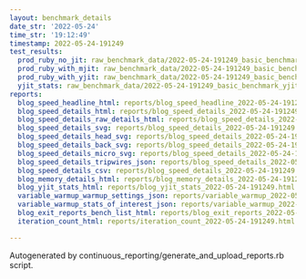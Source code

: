 ```yaml
---
layout: benchmark_details
date_str: '2022-05-24'
time_str: '19:12:49'
timestamp: 2022-05-24-191249
test_results:
  prod_ruby_no_jit: raw_benchmark_data/2022-05-24-191249_basic_benchmark_prod_ruby_no_jit.json
  prod_ruby_with_mjit: raw_benchmark_data/2022-05-24-191249_basic_benchmark_prod_ruby_with_mjit.json
  prod_ruby_with_yjit: raw_benchmark_data/2022-05-24-191249_basic_benchmark_prod_ruby_with_yjit.json
  yjit_stats: raw_benchmark_data/2022-05-24-191249_basic_benchmark_yjit_stats.json
reports:
  blog_speed_headline_html: reports/blog_speed_headline_2022-05-24-191249.html
  blog_speed_details_html: reports/blog_speed_details_2022-05-24-191249.html
  blog_speed_details_raw_details_html: reports/blog_speed_details_2022-05-24-191249.raw_details.html
  blog_speed_details_svg: reports/blog_speed_details_2022-05-24-191249.svg
  blog_speed_details_head_svg: reports/blog_speed_details_2022-05-24-191249.head.svg
  blog_speed_details_back_svg: reports/blog_speed_details_2022-05-24-191249.back.svg
  blog_speed_details_micro_svg: reports/blog_speed_details_2022-05-24-191249.micro.svg
  blog_speed_details_tripwires_json: reports/blog_speed_details_2022-05-24-191249.tripwires.json
  blog_speed_details_csv: reports/blog_speed_details_2022-05-24-191249.csv
  blog_memory_details_html: reports/blog_memory_details_2022-05-24-191249.html
  blog_yjit_stats_html: reports/blog_yjit_stats_2022-05-24-191249.html
  variable_warmup_warmup_settings_json: reports/variable_warmup_2022-05-24-191249.warmup_settings.json
  variable_warmup_stats_of_interest_json: reports/variable_warmup_2022-05-24-191249.stats_of_interest.json
  blog_exit_reports_bench_list_html: reports/blog_exit_reports_2022-05-24-191249.bench_list.html
  iteration_count_html: reports/iteration_count_2022-05-24-191249.html

---
```

Autogenerated by continuous_reporting/generate_and_upload_reports.rb script.
